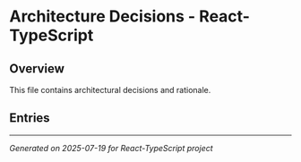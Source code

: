 # Architecture Decisions - React-TypeScript

## Overview

This file contains architectural decisions and rationale.

## Entries

<!-- Entries will be added here automatically -->

---
*Generated on 2025-07-19 for React-TypeScript project*
